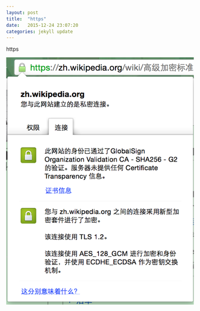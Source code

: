 ```yaml
---
layout: post
title:  "https"
date:   2015-12-24 23:07:20
categories: jekyll update
---
```

https


![https_info_on_wiki](/images/https_info_on_wiki.png)

[http://op.baidu.com/2015/04/https-s01a01/]:http://op.baidu.com/2015/04/https-s01a01/
